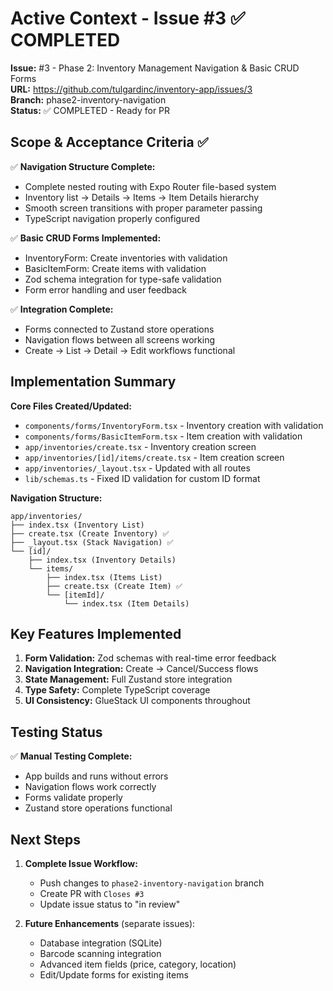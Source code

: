 # Active Context - Issue #3 ✅ COMPLETED

**Issue:** #3 - Phase 2: Inventory Management Navigation & Basic CRUD Forms  
**URL:** https://github.com/tulgardinc/inventory-app/issues/3  
**Branch:** phase2-inventory-navigation  
**Status:** ✅ COMPLETED - Ready for PR

## Scope & Acceptance Criteria ✅

✅ **Navigation Structure Complete:**
- Complete nested routing with Expo Router file-based system
- Inventory list → Details → Items → Item Details hierarchy
- Smooth screen transitions with proper parameter passing
- TypeScript navigation properly configured

✅ **Basic CRUD Forms Implemented:**
- InventoryForm: Create inventories with validation
- BasicItemForm: Create items with validation  
- Zod schema integration for type-safe validation
- Form error handling and user feedback

✅ **Integration Complete:**
- Forms connected to Zustand store operations
- Navigation flows between all screens working
- Create → List → Detail → Edit workflows functional

## Implementation Summary

**Core Files Created/Updated:**
- `components/forms/InventoryForm.tsx` - Inventory creation with validation
- `components/forms/BasicItemForm.tsx` - Item creation with validation  
- `app/inventories/create.tsx` - Inventory creation screen
- `app/inventories/[id]/items/create.tsx` - Item creation screen
- `app/inventories/_layout.tsx` - Updated with all routes
- `lib/schemas.ts` - Fixed ID validation for custom ID format

**Navigation Structure:**
```
app/inventories/
├── index.tsx (Inventory List)
├── create.tsx (Create Inventory) ✅
├── _layout.tsx (Stack Navigation) ✅
└── [id]/
    ├── index.tsx (Inventory Details)
    └── items/
        ├── index.tsx (Items List)
        ├── create.tsx (Create Item) ✅
        └── [itemId]/
            └── index.tsx (Item Details)
```

## Key Features Implemented

1. **Form Validation:** Zod schemas with real-time error feedback
2. **Navigation Integration:** Create → Cancel/Success flows
3. **State Management:** Full Zustand store integration
4. **Type Safety:** Complete TypeScript coverage
5. **UI Consistency:** GlueStack UI components throughout

## Testing Status

✅ **Manual Testing Complete:**
- App builds and runs without errors
- Navigation flows work correctly
- Forms validate properly
- Zustand store operations functional

## Next Steps

1. **Complete Issue Workflow:**
   - Push changes to `phase2-inventory-navigation` branch
   - Create PR with `Closes #3`
   - Update issue status to "in review"

2. **Future Enhancements** (separate issues):
   - Database integration (SQLite)
   - Barcode scanning integration
   - Advanced item fields (price, category, location)
   - Edit/Update forms for existing items
